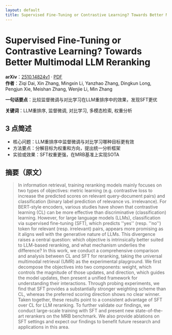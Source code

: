 ```yaml
---
layout: default
title: Supervised Fine-Tuning or Contrastive Learning? Towards Better Multimodal LLM Reranking
---
```


# Supervised Fine-Tuning or Contrastive Learning? Towards Better Multimodal LLM Reranking
**arXiv**：[2510.14824v1](https://arxiv.org/abs/2510.14824) · [PDF](https://arxiv.org/pdf/2510.14824.pdf)  
**作者**：Ziqi Dai, Xin Zhang, Mingxin Li, Yanzhao Zhang, Dingkun Long, Pengjun Xie, Meishan Zhang, Wenjie Li, Min Zhang  

**一句话要点**：比较监督微调与对比学习在LLM重排序中的效果，发现SFT更优

**关键词**：LLM重排序, 监督微调, 对比学习, 多模态检索, 权重分析

## 3 点简述
- 核心问题：LLM重排序中监督微调与对比学习哪种目标更有效
- 方法要点：分解目标为权重和方向，提出统一分析框架
- 实验或效果：SFT权重更强，在MRB基准上实现SOTA

## 摘要（原文）

> In information retrieval, training reranking models mainly focuses on two
> types of objectives: metric learning (e.g. contrastive loss to increase the
> predicted scores on relevant query-document pairs) and classification (binary
> label prediction of relevance vs. irrelevance). For BERT-style encoders,
> various studies have shown that contrastive learning (CL) can be more effective
> than discriminative (classification) learning. However, for large language
> models (LLMs), classification via supervised fine-tuning (SFT), which predicts
> ''yes'' (resp. ''no'') token for relevant (resp. irrelevant) pairs, appears
> more promising as it aligns well with the generative nature of LLMs. This
> divergence raises a central question: which objective is intrinsically better
> suited to LLM-based reranking, and what mechanism underlies the difference? In
> this work, we conduct a comprehensive comparison and analysis between CL and
> SFT for reranking, taking the universal multimodal retrieval (UMR) as the
> experimental playground. We first decompose the objectives into two components:
> weight, which controls the magnitude of those updates, and direction, which
> guides the model updates, then present a unified framework for understanding
> their interactions. Through probing experiments, we find that SFT provides a
> substantially stronger weighting scheme than CL, whereas the preferred scoring
> direction shows no clear winner. Taken together, these results point to a
> consistent advantage of SFT over CL for LLM reranking. To further validate our
> findings, we conduct large-scale training with SFT and present new
> state-of-the-art rerankers on the MRB benchmark. We also provide ablations on
> SFT settings and expect our findings to benefit future research and
> applications in this area.

